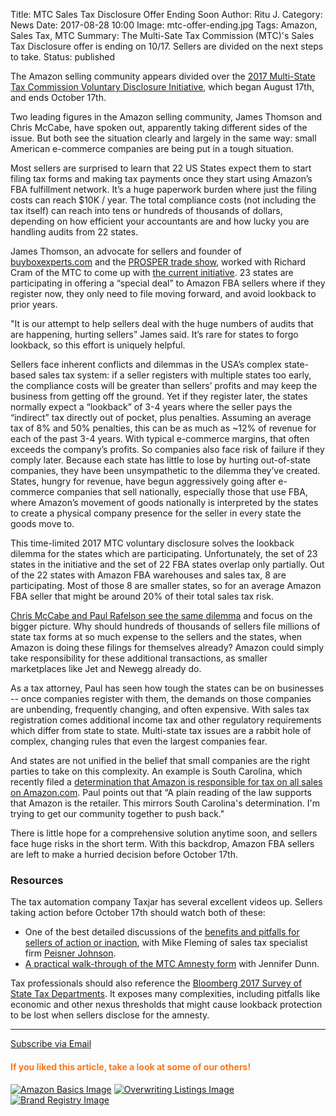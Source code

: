 Title: MTC Sales Tax Disclosure Offer Ending Soon
Author: Ritu J. 
Category: News
Date: 2017-08-28 10:00
Image: mtc-offer-ending.jpg
Tags: Amazon, Sales Tax, MTC
Summary: The Multi-Sate Tax Commission (MTC)'s Sales Tax Disclosure offer is ending on 10/17. Sellers are divided on the next steps to take.
Status: published

The Amazon selling community appears divided over the [2017 Multi-State Tax Commission Voluntary Disclosure Initiative](http://www.mtc.gov/Nexus-Program/Online-Marketplace-Seller-Initiative), which began August 17th, and ends October 17th.

Two leading figures in the Amazon selling community, James Thomson and Chris McCabe, have spoken out, apparently taking different sides of the issue. But both see the situation clearly and largely in the same way: small American e-commerce companies are being put in a tough situation.

Most sellers are surprised to learn that 22 US States expect them to start filing tax forms and making tax payments once they start using Amazon’s FBA fulfillment network. It’s a huge paperwork burden where just the filing costs can reach $10K / year. The total compliance costs (not including the tax itself) can reach into tens or hundreds of thousands of dollars, depending on how efficient your accountants are and how lucky you are handling audits from 22 states.

James Thomson, an advocate for sellers and founder of [buyboxexperts.com](https://www.buyboxexperts.com/) and the [PROSPER trade show](https://www.prospershow.com/), worked with Richard Cram of the MTC to come up with [the current initiative](https://www.prospershow.com/sales-tax-amnesty/). 23 states are participating in offering a “special deal” to Amazon FBA sellers where if they register now, they only need to file moving forward, and avoid lookback to prior years.

"It is our attempt to help sellers deal with the huge numbers of audits that are happening, hurting sellers” James said. It’s rare for states to forgo lookback, so this effort is uniquely helpful.

Sellers face inherent conflicts and dilemmas in the USA’s complex state-based sales tax system: if a seller registers with multiple states too early, the compliance costs will be greater than sellers’ profits and may keep the business from getting off the ground. Yet if they register later, the states normally expect a “lookback” of 3-4 years where the seller pays the “indirect” tax directly out of pocket, plus penalties. Assuming an average tax of 8% and 50% penalties, this can be as much as ~12% of revenue for each of the past 3-4 years. With typical e-commerce margins, that often exceeds the company’s profits. So companies also face risk of failure if they comply later. Because each state has little to lose by hurting out-of-state companies, they have been unsympathetic to the dilemma they’ve created. States, hungry for revenue, have begun aggressively going after e-commerce companies that sell nationally, especially those that use FBA, where Amazon’s movement of goods nationally is interpreted by the states to create a physical company presence for the seller in every state the goods move to.

This time-limited 2017 MTC voluntary disclosure solves the lookback dilemma for the states which are participating. Unfortunately, the set of 23 states in the initiative and the set of 22 FBA states overlap only partially. Out of the 22 states with Amazon FBA warehouses and sales tax, 8 are participating. Most of those 8 are smaller states, so for an average Amazon FBA seller that might be around 20% of their total sales tax risk.

[Chris McCabe and Paul Rafelson see the same dilemma](https://ecommercechris.com/amazon-seller-fba-tax-amnesty/) and focus on the bigger picture. Why should hundreds of thousands of sellers file millions of state tax forms at so much expense to the sellers and the states, when Amazon is doing these filings for themselves already? Amazon could simply take responsibility for these additional transactions, as smaller marketplaces like Jet and Newegg already do.

As a tax attorney, Paul has seen how tough the states can be on businesses -- once companies register with them, the demands on those companies are unbending, frequently changing, and often expensive. With sales tax registration comes additional income tax and other regulatory requirements which differ from state to state. Multi-state tax issues are a rabbit hole of complex, changing rules that even the largest companies fear.  

And states are not unified in the belief that small companies are the right parties to take on this complexity. An example is South Carolina, which recently filed a [determination that Amazon is responsible for tax on all sales on Amazon.com](http://src.bna.com/rI4). Paul points out that “A plain reading of the law supports that Amazon is the retailer. This mirrors South Carolina's determination. I'm trying to get our community together to push back."  

There is little hope for a comprehensive solution anytime soon, and sellers face huge risks in the short term. With this backdrop, Amazon FBA sellers are left to make a hurried decision before October 17th.

### Resources

The tax automation company Taxjar has several excellent videos up. Sellers taking action before October 17th should watch both of these:

* One of the best detailed discussions of the [benefits and pitfalls for sellers of action or inaction](https://www.youtube.com/watch?v=dtQblhguflE), with Mike Fleming of sales tax specialist firm [Peisner Johnson](http://peisnerjohnson.com/).
* [A practical walk-through of the MTC Amnesty form](https://www.youtube.com/watch?v=EWEDNHbhBlA) with Jennifer Dunn.

Tax professionals should also reference the [Bloomberg 2017 Survey of State Tax Departments](http://about.bna.com/2017-state-tax-survey/?promocode=BTXS103AF). It exposes many complexities, including pitfalls like economic and other nexus thresholds that might cause lookback protection to be lost when sellers disclose for the amnesty.

---

<!--Added this section from Leadboxes-->
<a class="btn btn-primary" href="https://efficientera.leadpages.co/leadbox/121f91a73f72a2%3A12c54680e746dc/5687539843203072/" target="_blank">Subscribe via Email</a><script data-leadbox="121f91a73f72a2:12c54680e746dc" data-url="https://efficientera.leadpages.co/leadbox/121f91a73f72a2%3A12c54680e746dc/5687539843203072/" data-config="%7B%7D" type="text/javascript" src="https://efficientera.leadpages.co/leadbox-1468522675.js"></script>

#### <font color="FF751A">If you liked this article, take a look at some of our others!</font>

<a href="https://efficientera.com/blog/2016/08/what-you-should-do-about-amazonbasics.html">![Amazon Basics Image](/images/blog/related/amazon-basics-general_small.jpg)</a>
<a href="https://efficientera.com/blog/2016/09/amazon-overwriting-listings.html">![Overwriting Listings Image](/images/blog/related/overwrite-listings_small.jpg)</a>
<a href="https://efficientera.com/blog/2016/09/amazon-brand-registry.html">![Brand Registry Image](/images/blog/related/brand-registry_small.jpg)</a>